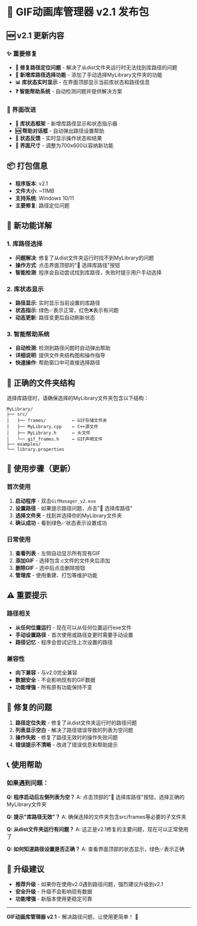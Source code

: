# 🎉 GIF动画库管理器 v2.1 发布包

## 🆕 v2.1 更新内容

### ✨ 重要修复
- **🎯 修复路径定位问题** - 解决了从dist文件夹运行时无法找到库路径的问题
- **📁 新增库路径选择功能** - 添加了手动选择MyLibrary文件夹的功能
- **📊 库状态实时显示** - 在界面顶部显示当前库状态和路径信息
- **❓ 智能帮助系统** - 自动检测问题并提供解决方案

### 🔧 界面改进
- **📍 库状态框架** - 新增库路径显示和状态指示器
- **🆘 帮助对话框** - 自动弹出路径设置帮助
- **🔄 状态反馈** - 实时显示操作状态和结果
- **📏 界面尺寸** - 调整为700x600以容纳新功能

## 📦 打包信息

- **程序版本**: v2.1
- **文件大小**: ~11MB
- **支持系统**: Windows 10/11
- **主要修复**: 路径定位问题

## 🚀 新功能详解

### 1. 库路径选择
- **问题解决**: 修复了从dist文件夹运行时找不到MyLibrary的问题
- **操作方式**: 点击界面顶部的"📁 选择库路径"按钮
- **智能检测**: 程序会自动尝试找到库路径，失败时提示用户手动选择

### 2. 库状态显示
- **路径显示**: 实时显示当前设置的库路径
- **状态指示**: 绿色✅表示正常，红色❌表示有问题
- **动态更新**: 路径变更后自动刷新状态

### 3. 智能帮助系统
- **自动检测**: 检测到路径问题时自动弹出帮助
- **详细说明**: 提供文件夹结构图和操作指导
- **快速操作**: 帮助窗口中可直接选择路径

## 📁 正确的文件夹结构

选择库路径时，请确保选择的MyLibrary文件夹包含以下结构：

```
MyLibrary/
├── src/
│   ├── frames/          ← GIF存储文件夹
│   ├── MyLibrary.cpp    ← C++源文件
│   ├── MyLibrary.h      ← 头文件
│   └── gif_frames.h     ← GIF声明文件
├── examples/
└── library.properties
```

## 🎯 使用步骤（更新）

### 首次使用
1. **启动程序** - 双击`GifManager_v2.exe`
2. **设置路径** - 如果提示路径问题，点击"📁 选择库路径"
3. **选择文件夹** - 找到并选择你的MyLibrary文件夹
4. **确认成功** - 看到绿色✅状态表示设置成功

### 日常使用
1. **查看列表** - 左侧自动显示所有现有GIF
2. **添加GIF** - 选择包含.c文件的文件夹后添加
3. **删除GIF** - 选中后点击删除按钮
4. **管理库** - 使用重建、打包等维护功能

## ⚠️ 重要提示

### 路径相关
- **从任何位置运行** - 现在可以从任何位置运行exe文件
- **手动设置路径** - 首次使用或路径变更时需要手动设置
- **路径记忆** - 程序会尝试记住上次设置的路径

### 兼容性
- **向下兼容** - 与v2.0完全兼容
- **数据安全** - 不会影响现有的GIF数据
- **功能增强** - 所有原有功能保持不变

## 🐛 修复的问题

1. **路径定位失败** - 修复了从dist文件夹运行时的路径问题
2. **列表显示空白** - 解决了路径错误导致的列表为空问题
3. **操作失败** - 修复了路径无效时的操作失败问题
4. **错误提示不清晰** - 改进了错误信息和帮助提示

## 📞 使用帮助

### 如果遇到问题：

**Q: 程序启动后左侧列表为空？**
A: 点击顶部的"📁 选择库路径"按钮，选择正确的MyLibrary文件夹

**Q: 提示"库路径无效"？**
A: 确保选择的文件夹包含src/frames等必要的子文件夹

**Q: 从dist文件夹运行有问题？**
A: 这正是v2.1修复的主要问题，现在可以正常使用了

**Q: 如何知道路径设置是否正确？**
A: 查看界面顶部的状态显示，绿色✅表示正确

## 🎊 升级建议

- **推荐升级** - 如果你在使用v2.0遇到路径问题，强烈建议升级到v2.1
- **安全升级** - 升级不会影响现有数据
- **功能增强** - 新版本使用更稳定可靠

---
**GIF动画库管理器 v2.1** - 解决路径问题，让使用更简单！ 🚀 